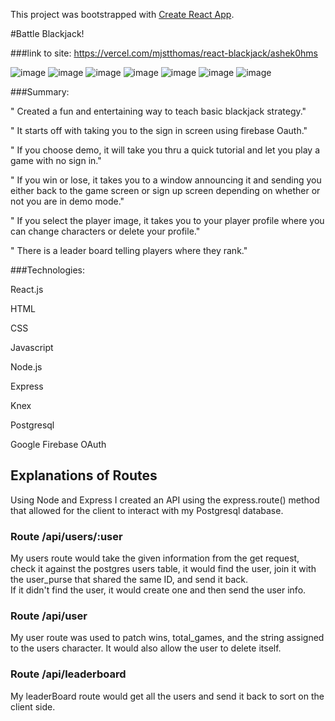 This project was bootstrapped with [Create React App](https://github.com/facebook/create-react-app).

#Battle Blackjack!

###link to site:
https://vercel.com/mjstthomas/react-blackjack/ashek0hms

![image](https://user-images.githubusercontent.com/53156193/90138764-586c1800-dd2c-11ea-8556-bb8981cfd9da.png)
![image](https://user-images.githubusercontent.com/53156193/90139307-0972b280-dd2d-11ea-88a6-15f04fd95250.png)
![image](https://user-images.githubusercontent.com/53156193/90138904-7c2f5e00-dd2c-11ea-97b4-3fda751c1a55.png)
![image](https://user-images.githubusercontent.com/53156193/90138989-98cb9600-dd2c-11ea-89b7-f8588f107dba.png)
![image](https://user-images.githubusercontent.com/53156193/90139067-b7ca2800-dd2c-11ea-93f8-569833f513c9.png)
![image](https://user-images.githubusercontent.com/53156193/90139130-c9abcb00-dd2c-11ea-8fa7-fb61855df15b.png)
![image](https://user-images.githubusercontent.com/53156193/90139176-db8d6e00-dd2c-11ea-9bad-b7597c829929.png)



###Summary:

"  Created a fun and entertaining way to teach basic blackjack strategy."

"  It starts off with taking you to the sign in screen using firebase Oauth."

"  If you choose demo, it will take you thru a quick tutorial and let you play a game with no sign in."

"  If you win or lose, it takes you to a window announcing it and sending you either back to the game screen or sign up screen depending on whether or not you are    in demo mode."

"  If you select the player image, it takes you to your player profile where you can change characters or delete your profile."

"  There is a leader board telling players where they rank."




###Technologies:

React.js

HTML

CSS

Javascript

Node.js

Express

Knex

Postgresql

Google Firebase OAuth

## Explanations of Routes
Using Node and Express I created an API using the express.route() method that allowed for the client to interact with my Postgresql database.

### Route /api/users/:user
My users route would take the given information from the get request, check it against the postgres users table, it would find the user, join it with the user_purse that shared the same ID, and send it back.  
If it didn't find the user, it would create one and then send the user info.

### Route /api/user
My user route was used to  patch wins, total_games, and the string assigned to the users character.
It would also allow the user to delete itself.

### Route /api/leaderboard
My leaderBoard route would get all the users and send it back to sort on the client side.